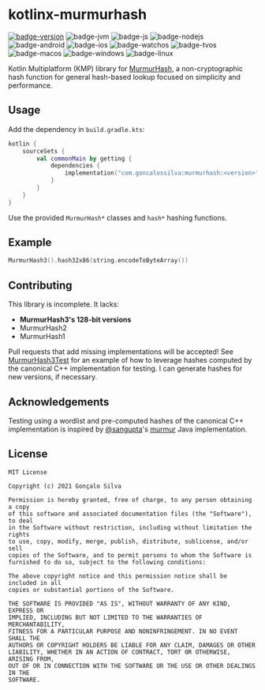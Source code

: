 # kotlinx-murmurhash

[![badge-version]](https://search.maven.org/search?q=g:com.goncalossilva%20a:murmurhash*)
![badge-jvm][badge-jvm]
![badge-js][badge-js]
![badge-nodejs][badge-nodejs]
![badge-android][badge-android]
![badge-ios][badge-ios]
![badge-watchos][badge-watchos]
![badge-tvos][badge-tvos]
![badge-macos][badge-macos]
![badge-windows][badge-windows]
![badge-linux][badge-linux]

Kotlin Multiplatform (KMP) library for [MurmurHash](https://en.wikipedia.org/wiki/MurmurHash), a non-cryptographic hash function for general hash-based lookup focused on simplicity and performance.

## Usage

Add the dependency in `build.gradle.kts`:

```kotlin
kotlin {
    sourceSets {
        val commonMain by getting {
            dependencies {
                implementation("com.goncalossilva:murmurhash:<version>")
            }
        }
    }
}
```

Use the provided `MurmurHash*` classes and `hash*` hashing functions.

## Example

```kotlin
MurmurHash3().hash32x86(string.encodeToByteArray())
```

## Contributing

This library is incomplete. It lacks:
- **MurmurHash3's 128-bit versions**
- MurmurHash2
- MurmurHash1

Pull requests that add missing implementations will be accepted! See [MurmurHash3Test](src/commonTest/kotlin/MurmurHash3Test.kt) for an example of how to leverage hashes computed by the canonical C++ implementation for testing. I can generate hashes for new versions, if necessary.

## Acknowledgements

Testing using a wordlist and pre-computed hashes of the canonical C++ implementation is inspired by [@sangupta](https://github.com/sangupta)'s [murmur](https://github.com/sangupta/murmur) Java implementation.

## License

```
MIT License

Copyright (c) 2021 Gonçalo Silva

Permission is hereby granted, free of charge, to any person obtaining a copy
of this software and associated documentation files (the "Software"), to deal
in the Software without restriction, including without limitation the rights
to use, copy, modify, merge, publish, distribute, sublicense, and/or sell
copies of the Software, and to permit persons to whom the Software is
furnished to do so, subject to the following conditions:

The above copyright notice and this permission notice shall be included in all
copies or substantial portions of the Software.

THE SOFTWARE IS PROVIDED "AS IS", WITHOUT WARRANTY OF ANY KIND, EXPRESS OR
IMPLIED, INCLUDING BUT NOT LIMITED TO THE WARRANTIES OF MERCHANTABILITY,
FITNESS FOR A PARTICULAR PURPOSE AND NONINFRINGEMENT. IN NO EVENT SHALL THE
AUTHORS OR COPYRIGHT HOLDERS BE LIABLE FOR ANY CLAIM, DAMAGES OR OTHER
LIABILITY, WHETHER IN AN ACTION OF CONTRACT, TORT OR OTHERWISE, ARISING FROM,
OUT OF OR IN CONNECTION WITH THE SOFTWARE OR THE USE OR OTHER DEALINGS IN THE
SOFTWARE.
```

[badge-version]: https://img.shields.io/maven-central/v/com.goncalossilva/murmurhash?style=flat
[badge-ios]: https://img.shields.io/badge/platform-ios-CDCDCD.svg?style=flat
[badge-js]: https://img.shields.io/badge/platform-js-F8DB5D.svg?style=flat
[badge-nodejs]: https://img.shields.io/badge/platform-nodejs-68a063.svg?style=flat
[badge-jvm]: https://img.shields.io/badge/platform-jvm-DB413D.svg?style=flat
[badge-android]: https://img.shields.io/badge/platform-android-6EDB8D.svg?style=flat
[badge-linux]: https://img.shields.io/badge/platform-linux-2D3F6C.svg?style=flat
[badge-windows]: https://img.shields.io/badge/platform-windows-4D76CD.svg?style=flat
[badge-macos]: https://img.shields.io/badge/platform-macos-111111.svg?style=flat
[badge-watchos]: https://img.shields.io/badge/platform-watchos-C0C0C0.svg?style=flat
[badge-tvos]: https://img.shields.io/badge/platform-tvos-808080.svg?style=flat
[badge-wasm]: httpss://img.shields.io/badge/platform-wasm-624FE8.svg?style=flat
